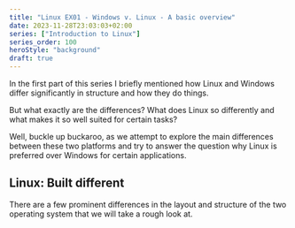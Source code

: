 ```yaml
---
title: "Linux EX01 - Windows v. Linux - A basic overview"
date: 2023-11-28T23:03:03+02:00
series: ["Introduction to Linux"]
series_order: 100
heroStyle: "background"
draft: true
---
```


In the first part of this series I briefly mentioned how Linux and Windows differ significantly in structure and how they do things.

But what exactly are the differences? What does Linux so differently and what makes it so well suited for certain tasks?

Well, buckle up buckaroo, as we attempt to explore the main differences between these two platforms and try to answer the question why Linux is preferred over Windows for certain applications.

## Linux: Built different

There are a few prominent differences in the layout and structure of the two operating system that we will take a rough look at.